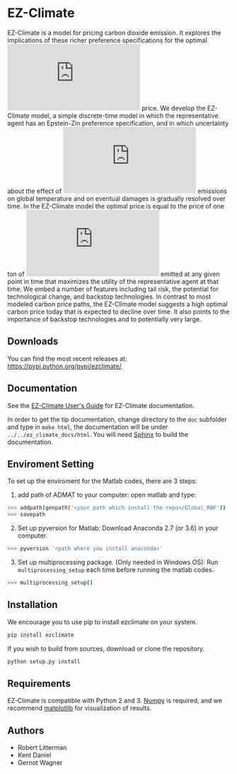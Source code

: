 # EZ-Climate

EZ-Climate is a model for pricing carbon dioxide emission. It explores the implications of these richer preference specifications for the optimal ![equation](http://latex.codecogs.com/gif.latex?CO_2) price. We develop the EZ-Climate model, a simple discrete-time model in which the representative agent has an Epstein-Zin preference specification, and in which uncertainty about the effect of ![equation](http://latex.codecogs.com/gif.latex?CO_2) emissions on global temperature and on eventual damages is gradually resolved over time. In the EZ-Climate model the optimal price is equal to the price of one ton of ![equation](http://latex.codecogs.com/gif.latex?CO_2) emitted at any given point in time that maximizes the utility of the representative agent at that time. We embed a number of features including tail risk, the potential for technological change, and backstop technologies. In contrast to most modeled carbon price paths, the EZ-Climate model suggests a high optimal carbon price today that is expected to decline over time. It also points to the importance of backstop technologies and to potentially very large.

## Downloads

You can find the most recent releases at: https://pypi.python.org/pypi/ezclimate/.

## Documentation
See the [EZ-Climate User's Guide](https://oscarsjogren.github.io/dlw/) for EZ-Climate documentation.

In order to get the tip documentation, change directory to the `doc` subfolder and type in `make html`, the documentation will be under `../../ez_climate_docs/html`. You will need [Sphinx](http://sphinx.pocoo.org) to build the documentation.
## Enviroment Setting
To set up the enviroment for the Matlab codes, there are 3 steps:
1. add path of ADMAT to your computer:
open matlab and type:
```bash
>>> addpath(genpath('<your path which install the repo>/Global_RBF'))
>>> savepath
```
2. Set up pyversion for Matlab:
Download Anaconda 2.7 (or 3.6) in your computer.
```bash
>>> pyversion '<path where you install anaconda>'
```
3. Set up multiprocessing package. (Only needed in Windows OS):
Run `multiprocessing_setup` each time before running the matlab codes.
```bash
>>> multiprocessing_setup()
```
## Installation
We encourage you to use pip to install ezclimate on your system. 

```bash
pip install ezclimate
```

If you wish to build from sources, download or clone the repository.

```bash
python setup.py install
```

## Requirements

EZ-Climate is compatible with Python 2 and 3. [Numpy](http://www.numpy.org/) is required, and we recommend [matplotlib](http://www.matplotlib.org/) for visualization of results.

## Authors

* Robert Litterman
* Kent Daniel
* Gernot Wagner

